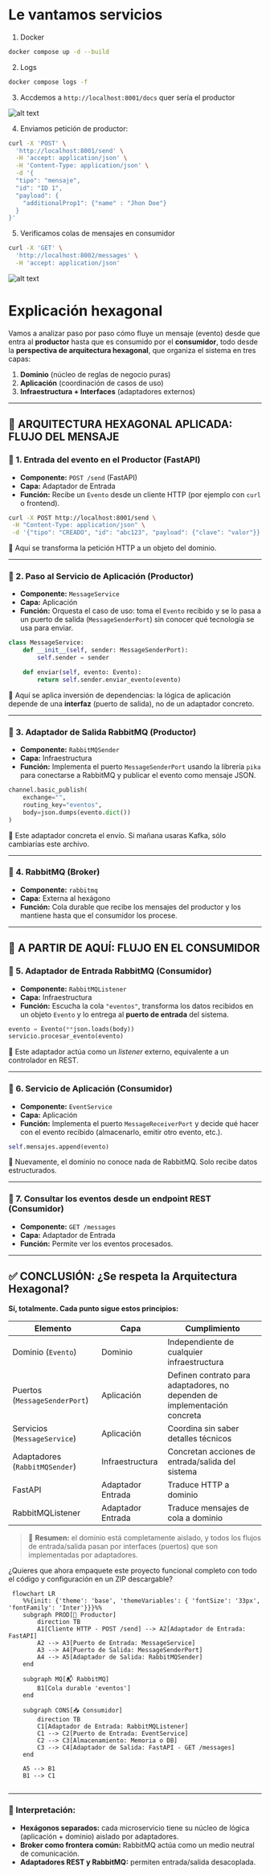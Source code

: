 # Le vantamos servicios

1. Docker

```bash
docker compose up -d --build
```

2. Logs

```bash
docker compose logs -f
```

3. Accdemos a `http://localhost:8001/docs` quer sería el productor

![alt text](image.png)

4. Enviamos petición de productor:

```bash
curl -X 'POST' \
  'http://localhost:8001/send' \
  -H 'accept: application/json' \
  -H 'Content-Type: application/json' \
  -d '{
  "tipo": "mensaje",
  "id": "ID 1",
  "payload": {
    "additionalProp1": {"name" : "Jhon Doe"}
  }
}'
```


5. Verificamos colas de mensajes en consumidor

```bash
curl -X 'GET' \
  'http://localhost:8002/messages' \
  -H 'accept: application/json'
```
![alt text](image-2.png)


# Explicación hexagonal

Vamos a analizar paso por paso cómo fluye un mensaje (evento) desde que entra al **productor** hasta que es consumido por el **consumidor**, todo desde la **perspectiva de arquitectura hexagonal**, que organiza el sistema en tres capas:

1. **Dominio** (núcleo de reglas de negocio puras)
2. **Aplicación** (coordinación de casos de uso)
3. **Infraestructura + Interfaces** (adaptadores externos)

---

## 🧩 ARQUITECTURA HEXAGONAL APLICADA: FLUJO DEL MENSAJE

### 🔷 1. Entrada del evento en el Productor (FastAPI)

* **Componente:** `POST /send` (FastAPI)
* **Capa:** Adaptador de Entrada
* **Función:** Recibe un `Evento` desde un cliente HTTP (por ejemplo con `curl` o frontend).

```bash
curl -X POST http://localhost:8001/send \
 -H "Content-Type: application/json" \
 -d '{"tipo": "CREADO", "id": "abc123", "payload": {"clave": "valor"}}'
```

🔁 Aquí se transforma la petición HTTP a un objeto del dominio.

---

### 🔷 2. Paso al Servicio de Aplicación (Productor)

* **Componente:** `MessageService`
* **Capa:** Aplicación
* **Función:** Orquesta el caso de uso: toma el `Evento` recibido y se lo pasa a un puerto de salida (`MessageSenderPort`) sin conocer qué tecnología se usa para enviar.

```python
class MessageService:
    def __init__(self, sender: MessageSenderPort):
        self.sender = sender

    def enviar(self, evento: Evento):
        return self.sender.enviar_evento(evento)
```

🔁 Aquí se aplica inversión de dependencias: la lógica de aplicación depende de una **interfaz** (puerto de salida), no de un adaptador concreto.

---

### 🔷 3. Adaptador de Salida RabbitMQ (Productor)

* **Componente:** `RabbitMQSender`
* **Capa:** Infraestructura
* **Función:** Implementa el puerto `MessageSenderPort` usando la librería `pika` para conectarse a RabbitMQ y publicar el evento como mensaje JSON.

```python
channel.basic_publish(
    exchange="",
    routing_key="eventos",
    body=json.dumps(evento.dict())
)
```

🔁 Este adaptador concreta el envío. Si mañana usaras Kafka, sólo cambiarías este archivo.

---

### 🔷 4. RabbitMQ (Broker)

* **Componente:** `rabbitmq`
* **Capa:** Externa al hexágono
* **Función:** Cola durable que recibe los mensajes del productor y los mantiene hasta que el consumidor los procese.

---

## 🔶 A PARTIR DE AQUÍ: FLUJO EN EL CONSUMIDOR

### 🔷 5. Adaptador de Entrada RabbitMQ (Consumidor)

* **Componente:** `RabbitMQListener`
* **Capa:** Infraestructura
* **Función:** Escucha la cola `"eventos"`, transforma los datos recibidos en un objeto `Evento` y lo entrega al **puerto de entrada** del sistema.

```python
evento = Evento(**json.loads(body))
servicio.procesar_evento(evento)
```

🔁 Este adaptador actúa como un *listener* externo, equivalente a un controlador en REST.

---

### 🔷 6. Servicio de Aplicación (Consumidor)

* **Componente:** `EventService`
* **Capa:** Aplicación
* **Función:** Implementa el puerto `MessageReceiverPort` y decide qué hacer con el evento recibido (almacenarlo, emitir otro evento, etc.).

```python
self.mensajes.append(evento)
```

🔁 Nuevamente, el dominio no conoce nada de RabbitMQ. Solo recibe datos estructurados.

---

### 🔷 7. Consultar los eventos desde un endpoint REST (Consumidor)

* **Componente:** `GET /messages`
* **Capa:** Adaptador de Entrada
* **Función:** Permite ver los eventos procesados.

---

## ✅ CONCLUSIÓN: ¿Se respeta la Arquitectura Hexagonal?

**Sí, totalmente. Cada punto sigue estos principios:**

| Elemento                       | Capa              | Cumplimiento                                                              |
| ------------------------------ | ----------------- | ------------------------------------------------------------------------- |
| Dominio (`Evento`)             | Dominio           | Independiente de cualquier infraestructura                                |
| Puertos (`MessageSenderPort`)  | Aplicación        | Definen contrato para adaptadores, no dependen de implementación concreta |
| Servicios (`MessageService`)   | Aplicación        | Coordina sin saber detalles técnicos                                      |
| Adaptadores (`RabbitMQSender`) | Infraestructura   | Concretan acciones de entrada/salida del sistema                          |
| FastAPI                        | Adaptador Entrada | Traduce HTTP a dominio                                                    |
| RabbitMQListener               | Adaptador Entrada | Traduce mensajes de cola a dominio                                        |

> 🧠 **Resumen:** el dominio está completamente aislado, y todos los flujos de entrada/salida pasan por interfaces (puertos) que son implementadas por adaptadores.

¿Quieres que ahora empaquete este proyecto funcional completo con todo el código y configuración en un ZIP descargable?


```mermaid
 flowchart LR
    %%{init: {'theme': 'base', 'themeVariables': { 'fontSize': '33px', 'fontFamily': 'Inter'}}}%%
    subgraph PROD[🎯 Productor]
        direction TB
        A1[Cliente HTTP - POST /send] --> A2[Adaptador de Entrada: FastAPI]
        A2 --> A3[Puerto de Entrada: MessageService]
        A3 --> A4[Puerto de Salida: MessageSenderPort]
        A4 --> A5[Adaptador de Salida: RabbitMQSender]
    end

    subgraph MQ[📬 RabbitMQ]
        B1[Cola durable 'eventos']
    end

    subgraph CONS[📥 Consumidor]
        direction TB
        C1[Adaptador de Entrada: RabbitMQListener]
        C1 --> C2[Puerto de Entrada: EventService]
        C2 --> C3[Almacenamiento: Memoria o DB]
        C3 --> C4[Adaptador de Salida: FastAPI - GET /messages]
    end

    A5 --> B1
    B1 --> C1


```

---

### 🧠 Interpretación:

* **Hexágonos separados:** cada microservicio tiene su núcleo de lógica (aplicación + dominio) aislado por adaptadores.
* **Broker como frontera común:** RabbitMQ actúa como un medio neutral de comunicación.
* **Adaptadores REST y RabbitMQ:** permiten entrada/salida desacoplada.


